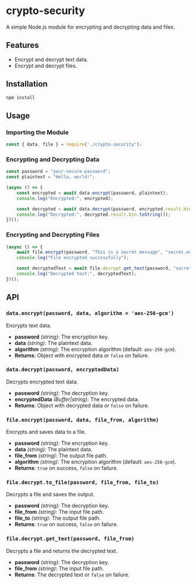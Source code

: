 # crypto-security

A simple Node.js module for encrypting and decrypting data and files.

## Features
- Encrypt and decrypt text data.
- Encrypt and decrypt files.

## Installation

```sh
npm install
```

## Usage

### Importing the Module

```js
const { data, file } = require('./crypto-security');
```

### Encrypting and Decrypting Data

```js
const password = "your-secure-password";
const plaintext = "Hello, world!";

(async () => {
    const encrypted = await data.encrypt(password, plaintext);
    console.log("Encrypted:", encrypted);

    const decrypted = await data.decrypt(password, encrypted.result.bin);
    console.log("Decrypted:", decrypted.result.bin.toString());
})();
```

### Encrypting and Decrypting Files

```js
(async () => {
    await file.encrypt(password, "This is a secret message", "secret.enc");
    console.log("File encrypted successfully");

    const decryptedText = await file.decrypt.get_text(password, "secret.enc");
    console.log("Decrypted text:", decryptedText);
})();
```

## API

### `data.encrypt(password, data, algorithm = 'aes-256-gcm')`
Encrypts text data.
- **password** _(string)_: The encryption key.
- **data** _(string)_: The plaintext data.
- **algorithm** _(string)_: The encryption algorithm (default: `aes-256-gcm`).
- **Returns**: Object with encrypted data or `false` on failure.

### `data.decrypt(password, encryptedData)`
Decrypts encrypted text data.
- **password** _(string)_: The decryption key.
- **encryptedData** _(Buffer|string)_: The encrypted data.
- **Returns**: Object with decrypted data or `false` on failure.

### `file.encrypt(password, data, file_from, algorithm)`
Encrypts and saves data to a file.
- **password** _(string)_: The encryption key.
- **data** _(string)_: The plaintext data.
- **file_from** _(string)_: The output file path.
- **algorithm** _(string)_: The encryption algorithm (default: `aes-256-gcm`).
- **Returns**: `true` on success, `false` on failure.

### `file.decrypt.to_file(password, file_from, file_to)`
Decrypts a file and saves the output.
- **password** _(string)_: The decryption key.
- **file_from** _(string)_: The input file path.
- **file_to** _(string)_: The output file path.
- **Returns**: `true` on success, `false` on failure.

### `file.decrypt.get_text(password, file_from)`
Decrypts a file and returns the decrypted text.
- **password** _(string)_: The decryption key.
- **file_from** _(string)_: The input file path.
- **Returns**: The decrypted text or `false` on failure.